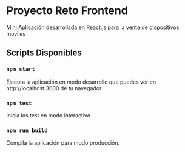 # Proyecto Reto Frontend
Mini Aplicación desarrollada en React.js para la venta de dispositivos moviles


## Scripts Disponibles

### `npm start`

Ejecuta la aplicación en modo desarrollo que puedes ver en http://localhost:3000 de tu navegador

### `npm test`
Inicia los test en modo interactivo

### `npm run build`

Compila la aplicación para modo producción.

